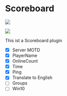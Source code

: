 # Scoreboard
[![](https://poggit.pmmp.io/shield.state/Scoreboard)](https://poggit.pmmp.io/p/Scoreboard)

[![](https://poggit.pmmp.io/shield.api/Scoreboard)](https://poggit.pmmp.io/p/Scoreboard)

This ist a Scoreboard plugin
- [x] Server MOTD
- [x] PlayerName
- [x] OnlineCount
- [x] Time
- [x] Ping
- [x] Translate to English
- [ ] Groups
- [ ] Win10